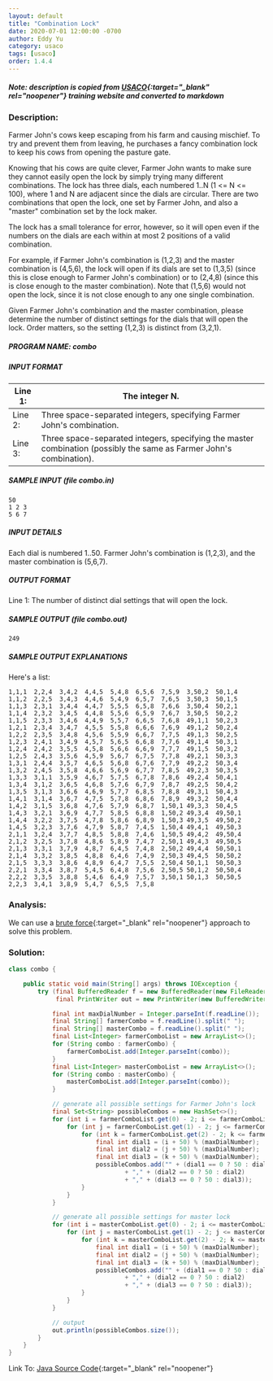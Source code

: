 ```yaml
---
layout: default
title: "Combination Lock"
date: 2020-07-01 12:00:00 -0700
author: Eddy Yu
category: usaco
tags: [usaco]
order: 1.4.4
---
```


##### Note: description is copied from [USACO](http://www.usaco.org/){:target="_blank" rel="noopener"} training website and converted to markdown

### Description:
Farmer John's cows keep escaping from his farm and causing mischief. To try and
prevent them from leaving, he purchases a fancy combination lock to keep his 
cows from opening the pasture gate.

Knowing that his cows are quite clever, Farmer John wants to make sure they 
cannot easily open the lock by simply trying many different combinations. The 
lock has three dials, each numbered 1..N (1 <= N <= 100), where 1 and N are 
adjacent since the dials are circular. There are two combinations that open 
the lock, one set by Farmer John, and also a "master" combination set by the 
lock maker.

The lock has a small tolerance for error, however, so it will open even if the 
numbers on the dials are each within at most 2 positions of a valid 
combination.

For example, if Farmer John's combination is (1,2,3) and the master combination 
is (4,5,6), the lock will open if its dials are set to (1,3,5) (since this is 
close enough to Farmer John's combination) or to (2,4,8) (since this is close 
enough to the master combination). Note that (1,5,6) would not open the lock, 
since it is not close enough to any one single combination.

Given Farmer John's combination and the master combination, please determine 
the number of distinct settings for the dials that will open the lock. Order 
matters, so the setting (1,2,3) is distinct from (3,2,1).

##### PROGRAM NAME: combo

##### INPUT FORMAT

Line 1: | The integer N.
--------|---------------------
Line 2: | Three space-separated integers, specifying Farmer John's combination.
Line 3: | Three space-separated integers, specifying the master combination (possibly the same as Farmer John's combination).

##### SAMPLE INPUT (file combo.in)
```
50
1 2 3
5 6 7
```

##### INPUT DETAILS
Each dial is numbered 1..50. Farmer John's combination is (1,2,3), and the 
master combination is (5,6,7).

##### OUTPUT FORMAT
Line 1:	The number of distinct dial settings that will open the lock.

##### SAMPLE OUTPUT (file combo.out)
```
249
```

##### SAMPLE OUTPUT EXPLANATIONS
Here's a list:
```
1,1,1  2,2,4  3,4,2  4,4,5  5,4,8  6,5,6  7,5,9  3,50,2  50,1,4 
1,1,2  2,2,5  3,4,3  4,4,6  5,4,9  6,5,7  7,6,5  3,50,3  50,1,5 
1,1,3  2,3,1  3,4,4  4,4,7  5,5,5  6,5,8  7,6,6  3,50,4  50,2,1 
1,1,4  2,3,2  3,4,5  4,4,8  5,5,6  6,5,9  7,6,7  3,50,5  50,2,2 
1,1,5  2,3,3  3,4,6  4,4,9  5,5,7  6,6,5  7,6,8  49,1,1  50,2,3 
1,2,1  2,3,4  3,4,7  4,5,5  5,5,8  6,6,6  7,6,9  49,1,2  50,2,4 
1,2,2  2,3,5  3,4,8  4,5,6  5,5,9  6,6,7  7,7,5  49,1,3  50,2,5 
1,2,3  2,4,1  3,4,9  4,5,7  5,6,5  6,6,8  7,7,6  49,1,4  50,3,1 
1,2,4  2,4,2  3,5,5  4,5,8  5,6,6  6,6,9  7,7,7  49,1,5  50,3,2 
1,2,5  2,4,3  3,5,6  4,5,9  5,6,7  6,7,5  7,7,8  49,2,1  50,3,3 
1,3,1  2,4,4  3,5,7  4,6,5  5,6,8  6,7,6  7,7,9  49,2,2  50,3,4 
1,3,2  2,4,5  3,5,8  4,6,6  5,6,9  6,7,7  7,8,5  49,2,3  50,3,5 
1,3,3  3,1,1  3,5,9  4,6,7  5,7,5  6,7,8  7,8,6  49,2,4  50,4,1 
1,3,4  3,1,2  3,6,5  4,6,8  5,7,6  6,7,9  7,8,7  49,2,5  50,4,2 
1,3,5  3,1,3  3,6,6  4,6,9  5,7,7  6,8,5  7,8,8  49,3,1  50,4,3 
1,4,1  3,1,4  3,6,7  4,7,5  5,7,8  6,8,6  7,8,9  49,3,2  50,4,4 
1,4,2  3,1,5  3,6,8  4,7,6  5,7,9  6,8,7  1,50,1 49,3,3  50,4,5 
1,4,3  3,2,1  3,6,9  4,7,7  5,8,5  6,8,8  1,50,2 49,3,4  49,50,1
1,4,4  3,2,2  3,7,5  4,7,8  5,8,6  6,8,9  1,50,3 49,3,5  49,50,2
1,4,5  3,2,3  3,7,6  4,7,9  5,8,7  7,4,5  1,50,4 49,4,1  49,50,3
2,1,1  3,2,4  3,7,7  4,8,5  5,8,8  7,4,6  1,50,5 49,4,2  49,50,4
2,1,2  3,2,5  3,7,8  4,8,6  5,8,9  7,4,7  2,50,1 49,4,3  49,50,5
2,1,3  3,3,1  3,7,9  4,8,7  6,4,5  7,4,8  2,50,2 49,4,4  50,50,1
2,1,4  3,3,2  3,8,5  4,8,8  6,4,6  7,4,9  2,50,3 49,4,5  50,50,2
2,1,5  3,3,3  3,8,6  4,8,9  6,4,7  7,5,5  2,50,4 50,1,1  50,50,3
2,2,1  3,3,4  3,8,7  5,4,5  6,4,8  7,5,6  2,50,5 50,1,2  50,50,4
2,2,2  3,3,5  3,8,8  5,4,6  6,4,9  7,5,7  3,50,1 50,1,3  50,50,5
2,2,3  3,4,1  3,8,9  5,4,7  6,5,5  7,5,8
```

### Analysis:
We can use a [brute force](https://en.wikipedia.org/wiki/Brute-force_search){:target="_blank" rel="noopener"} 
approach to solve this problem.
    
### Solution:
```java
class combo {

    public static void main(String[] args) throws IOException {
        try (final BufferedReader f = new BufferedReader(new FileReader("combo.in"));
             final PrintWriter out = new PrintWriter(new BufferedWriter(new FileWriter("combo.out")))) {

            final int maxDialNumber = Integer.parseInt(f.readLine());
            final String[] farmerCombo = f.readLine().split(" ");
            final String[] masterCombo = f.readLine().split(" ");
            final List<Integer> farmerComboList = new ArrayList<>();
            for (String combo : farmerCombo) {
                farmerComboList.add(Integer.parseInt(combo));
            }
            final List<Integer> masterComboList = new ArrayList<>();
            for (String combo : masterCombo) {
                masterComboList.add(Integer.parseInt(combo));
            }

            // generate all possible settings for Farmer John's lock
            final Set<String> possibleCombos = new HashSet<>();
            for (int i = farmerComboList.get(0) - 2; i <= farmerComboList.get(0) + 2; i++) {
                for (int j = farmerComboList.get(1) - 2; j <= farmerComboList.get(1) + 2; j++) {
                    for (int k = farmerComboList.get(2) - 2; k <= farmerComboList.get(2) + 2; k++) {
                        final int dial1 = (i + 50) % (maxDialNumber);
                        final int dial2 = (j + 50) % (maxDialNumber);
                        final int dial3 = (k + 50) % (maxDialNumber);
                        possibleCombos.add("" + (dial1 == 0 ? 50 : dial1)
                                + "," + (dial2 == 0 ? 50 : dial2)
                                + "," + (dial3 == 0 ? 50 : dial3));
                    }
                }
            }

            // generate all possible settings for master lock
            for (int i = masterComboList.get(0) - 2; i <= masterComboList.get(0) + 2; i++) {
                for (int j = masterComboList.get(1) - 2; j <= masterComboList.get(1) + 2; j++) {
                    for (int k = masterComboList.get(2) - 2; k <= masterComboList.get(2) + 2; k++) {
                        final int dial1 = (i + 50) % (maxDialNumber);
                        final int dial2 = (j + 50) % (maxDialNumber);
                        final int dial3 = (k + 50) % (maxDialNumber);
                        possibleCombos.add("" + (dial1 == 0 ? 50 : dial1)
                                + "," + (dial2 == 0 ? 50 : dial2)
                                + "," + (dial3 == 0 ? 50 : dial3));
                    }
                }
            }

            // output
            out.println(possibleCombos.size());
        }
    }
}
``` 
Link To: [Java Source Code](https://github.com/eddycyu/usaco/blob/master/src/combo.java){:target="_blank" rel="noopener"}
